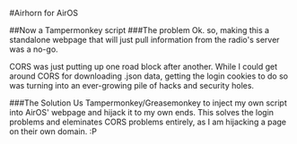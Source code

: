 #Airhorn for AirOS

##Now a Tampermonkey script
###The problem
Ok. so, making this a standalone webpage that will just pull information from
the radio's server was a no-go.

CORS was just putting up one road block after another. While I could get around
CORS for downloading .json data, getting the login cookies to do so was turning
into an ever-growing pile of hacks and security holes.

###The Solution
Us Tampermonkey/Greasemonkey to inject my own script into AirOS' webpage and
hijack it to my own ends. This solves the login problems and eleminates CORS
problems entirely, as I am hijacking a page on their own domain. :P
